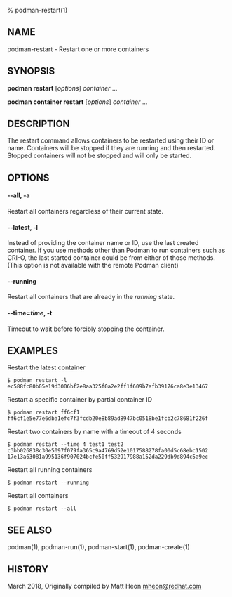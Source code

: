 % podman-restart(1)

## NAME
podman\-restart - Restart one or more containers

## SYNOPSIS
**podman restart** [*options*] *container* ...

**podman container restart** [*options*] *container* ...

## DESCRIPTION
The restart command allows containers to be restarted using their ID or name.
Containers will be stopped if they are running and then restarted. Stopped
containers will not be stopped and will only be started.

## OPTIONS
#### **\-\-all**, **-a**
Restart all containers regardless of their current state.

#### **\-\-latest**, **-l**
Instead of providing the container name or ID, use the last created container. If you use methods other than Podman
to run containers such as CRI-O, the last started container could be from either of those methods. (This option is not available with the remote Podman client)

#### **\-\-running**
Restart all containers that are already in the *running* state.

#### **\-\-time**=*time*, **-t**
Timeout to wait before forcibly stopping the container.


## EXAMPLES

Restart the latest container
```
$ podman restart -l
ec588fc80b05e19d3006bf2e8aa325f0a2e2ff1f609b7afb39176ca8e3e13467
```

Restart a specific container by partial container ID
```
$ podman restart ff6cf1
ff6cf1e5e77e6dba1efc7f3fcdb20e8b89ad8947bc0518be1fcb2c78681f226f
```

Restart two containers by name with a timeout of 4 seconds
```
$ podman restart --time 4 test1 test2
c3bb026838c30e5097f079fa365c9a4769d52e1017588278fa00d5c68ebc1502
17e13a63081a995136f907024bcfe50ff532917988a152da229db9d894c5a9ec
```

Restart all running containers
```
$ podman restart --running
```

Restart all containers
```
$ podman restart --all
```

## SEE ALSO
podman(1), podman-run(1), podman-start(1), podman-create(1)

## HISTORY
March 2018, Originally compiled by Matt Heon <mheon@redhat.com>
